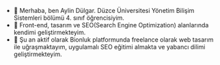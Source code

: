 - 👋 Merhaba, ben Aylin Dülgar. Düzce Üniversitesi Yönetim Bilişim Sistemleri bölümü 4. sınıf öğrencisiyim. 
- 👀 Front-end, tasarım ve SEO(Search Engine Optimization) alanlarında kendimi geliştirmekteyim.
- 🌱 Şu an aktif olarak Bionluk platformunda freelance olarak web tasarım ile uğraşmaktayım, uygulamalı SEO eğitimi almakta ve yabancı dilimi geliştirmekteyim.

<!---
aylndlgr/aylndlgr is a ✨ special ✨ repository because its `README.md` (this file) appears on your GitHub profile.
You can click the Preview link to take a look at your changes.
--->
